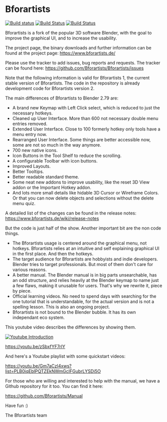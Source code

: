 # Bforartists

[![Build status](https://ci.appveyor.com/api/projects/status/alpp11hxsn7ix39o?svg=true)](https://ci.appveyor.com/project/ktotheoz/bforartists)
[![Build Status](https://img.shields.io/travis/ktotheoz/Bforartists.svg?branch=master&job=1&label=Linux)](https://travis-ci.org/Bforartists/Bforartists)
[![Build Status](https://img.shields.io/travis/ktotheoz/Bforartists.svg?branch=master&job=2&label=Mac)](https://travis-ci.org/Bforartists/Bforartists)

Bforartists is a fork of the popular 3D software Blender, with the goal to improve the graphical UI, and to increase the usability.

The project page, the binary downloads and further information can be found at the project page: https://www.bforartists.de/

Please use the tracker to add issues, bug reports and requests. The tracker can be found here: https://github.com/Bforartists/Bforartists/issues

Note that the following information is valid for Bforartists 1, the current stable version of Bforartists. The code in the repository is already development code for Bforartists version 2.

The main differences of Bforartists to Blender 2.79 are:

- A brand new Keymap with Left Click select, which is reduced to just the necessary hotkeys.
- Cleaned up User Interface. More than 600 not necessary double menu entries removed.
- Extended User Interface. Close to 100 formerly hotkey only tools have a menu entry now.
- Rearranged User Interface. Some things are better accessible now, some are not so much in the way anymore.
- 700 new native icons.
- Icon Buttons in the Tool Shelf to reduce the scrolling.
- A configurable Toolbar with icon buttons.
- Improved Layouts.
- Better Tooltips.
- Better readable standard theme.
- Some neat new addons to improve usability, like the reset 3D View addon or the Important Hotkey addon.
- And lots more small details like hidable 3D Cursor or Wireframe Colors. Or that you can now delete objects and selections without the delete menu quiz.

A detailed list of the changes can be found in the release notes: https://www.bforartists.de/wiki/release-notes

But the code is just half of the show. Another important bit are the non code things.

- The Bforartists usage is centered around the graphical menu, not hotkeys. Bforartists relies at an intuitive and self explaining graphical UI in the first place. And then the hotkeys.
- The target audience for Bforartists are hobbyists and indie developers. Blender tries to target professionals. But most of them don't care for various reasons.
- A better manual. The Blender manual is in big parts unsearchable, has an odd structure, and relies heavily at the Blender keymap to name just a few flaws, making it unusable for users. That's why we rewrite it, piece by piece.
- Official learning videos. No need to spend days with searching for the one tutorial that is understandable, for the actual version and is not a spelling lesson. This is also an ongoing project.
- Bforartists is not bound to the Blender bubble. It has its own independant eco system.

This youtube video describes the differences by showing them.

[![Youtube Introduction](https://img.youtube.com/vi/zSbxfYF7rIY/0.jpg)](https://www.youtube.com/watch?v=zSbxfYF7rIY)

https://youtu.be/zSbxfYF7rIY

And here's a Youtube playlist with some quickstart videos:

https://youtu.be/Gm7aCzI4xws?list=PLB0iqEbIPQTZEkNWmGcIFGubrLYSDi5O

For those who are willing and interested to help with the manual, we have a Github repository for it too. You can find it here: 

https://github.com/Bforartists/Manual

Have fun :)

The Bforartists team



